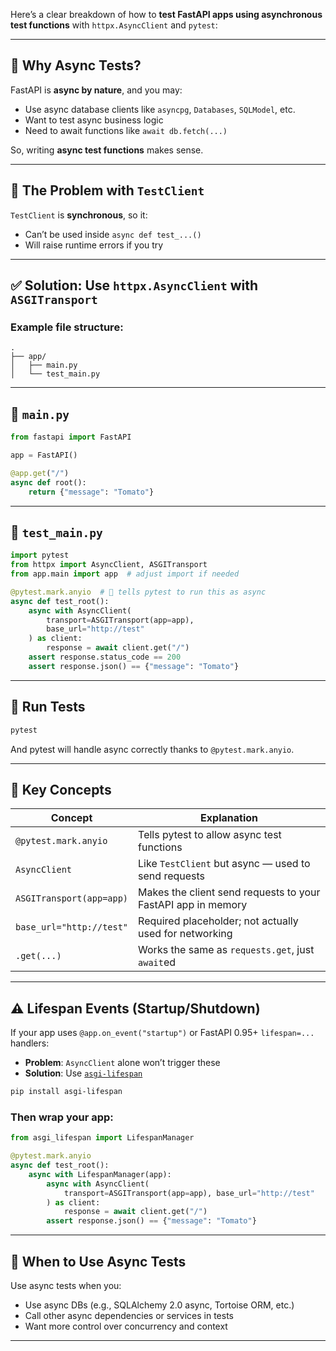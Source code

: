 Here’s a clear breakdown of how to **test FastAPI apps using asynchronous test functions** with `httpx.AsyncClient` and `pytest`:

---

## 🚀 Why Async Tests?

FastAPI is **async by nature**, and you may:

* Use async database clients like `asyncpg`, `Databases`, `SQLModel`, etc.
* Want to test async business logic
* Need to await functions like `await db.fetch(...)`

So, writing **async test functions** makes sense.

---

## 🧪 The Problem with `TestClient`

`TestClient` is **synchronous**, so it:

* Can’t be used inside `async def test_...()`
* Will raise runtime errors if you try

---

## ✅ Solution: Use `httpx.AsyncClient` with `ASGITransport`

### Example file structure:

```
.
├── app/
│   ├── main.py
│   └── test_main.py
```

---

## 📄 `main.py`

```python
from fastapi import FastAPI

app = FastAPI()

@app.get("/")
async def root():
    return {"message": "Tomato"}
```

---

## 📄 `test_main.py`

```python
import pytest
from httpx import AsyncClient, ASGITransport
from app.main import app  # adjust import if needed

@pytest.mark.anyio  # 🔁 tells pytest to run this as async
async def test_root():
    async with AsyncClient(
        transport=ASGITransport(app=app),
        base_url="http://test"
    ) as client:
        response = await client.get("/")
    assert response.status_code == 200
    assert response.json() == {"message": "Tomato"}
```

---

## 🏃 Run Tests

```bash
pytest
```

And pytest will handle async correctly thanks to `@pytest.mark.anyio`.

---

## 🧠 Key Concepts

| Concept                  | Explanation                                                  |
| ------------------------ | ------------------------------------------------------------ |
| `@pytest.mark.anyio`     | Tells pytest to allow async test functions                   |
| `AsyncClient`            | Like `TestClient` but async — used to send requests          |
| `ASGITransport(app=app)` | Makes the client send requests to your FastAPI app in memory |
| `base_url="http://test"` | Required placeholder; not actually used for networking       |
| `.get(...)`              | Works the same as `requests.get`, just `await`ed             |

---

## ⚠️ Lifespan Events (Startup/Shutdown)

If your app uses `@app.on_event("startup")` or FastAPI 0.95+ `lifespan=...` handlers:

* **Problem**: `AsyncClient` alone won’t trigger these
* **Solution**: Use [`asgi-lifespan`](https://github.com/florimondmanca/asgi-lifespan)

```bash
pip install asgi-lifespan
```

### Then wrap your app:

```python
from asgi_lifespan import LifespanManager

@pytest.mark.anyio
async def test_root():
    async with LifespanManager(app):
        async with AsyncClient(
            transport=ASGITransport(app=app), base_url="http://test"
        ) as client:
            response = await client.get("/")
        assert response.json() == {"message": "Tomato"}
```

---

## 🧪 When to Use Async Tests

Use async tests when you:

* Use async DBs (e.g., SQLAlchemy 2.0 async, Tortoise ORM, etc.)
* Call other async dependencies or services in tests
* Want more control over concurrency and context

---


